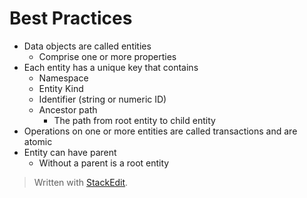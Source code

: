 
# Best Practices

- Data objects are called entities
	- Comprise one or more properties
- Each entity has a unique key that contains
	- Namespace
	- Entity Kind
	- Identifier (string or numeric ID)
	- Ancestor path
		- The path from root entity to child entity
- Operations on one or more entities are called transactions and are atomic
- Entity can have parent
	- Without a parent is a root entity

> Written with [StackEdit](https://stackedit.io/).
<!--stackedit_data:
eyJoaXN0b3J5IjpbMjM2MTY1MzVdfQ==
-->